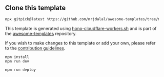 ## Clone this template

```bash
npx gitpick@latest https://github.com/nrjdalal/awesome-templates/tree/main/hono-apps/hono-cloudflare-workers
```

This template is generated using [hono-cloudflare-workers.sh](https://github.com/nrjdalal/awesome-templates/blob/main/.github/.scripts/hono-cloudflare-workers.sh) and is part of the [awesome-templates](https://github.com/nrjdalal/awesome-templates) repository.

If you wish to make changes to this template or add your own, please refer to the [contribution guidelines](https://github.com/nrjdalal/awesome-templates?tab=readme-ov-file#contributing).

```
npm install
npm run dev
```

```
npm run deploy
```
